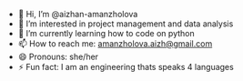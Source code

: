 - 👋 Hi, I’m @aizhan-amanzholova
- 👀 I’m interested in project management and data analysis
- 🌱 I’m currently learning how to code on python
- 📫 How to reach me: amanzholova.aizh@gmail.com
- 😄 Pronouns: she/her
- ⚡ Fun fact: I am an engineering thats speaks 4 languages

<!---
aizhan-amanzholova/aizhan-amanzholova is a ✨ special ✨ repository because its `README.md` (this file) appears on your GitHub profile.
You can click the Preview link to take a look at your changes.
--->
